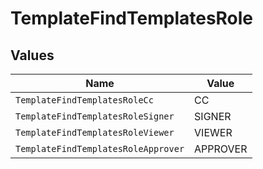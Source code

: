 # TemplateFindTemplatesRole


## Values

| Name                                | Value                               |
| ----------------------------------- | ----------------------------------- |
| `TemplateFindTemplatesRoleCc`       | CC                                  |
| `TemplateFindTemplatesRoleSigner`   | SIGNER                              |
| `TemplateFindTemplatesRoleViewer`   | VIEWER                              |
| `TemplateFindTemplatesRoleApprover` | APPROVER                            |